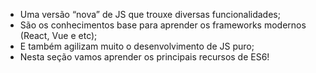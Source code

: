* Uma versão “nova” de JS que trouxe diversas funcionalidades;
* São os conhecimentos base para aprender os frameworks modernos (React, Vue e etc);
* E também agilizam muito o desenvolvimento de JS puro;
* Nesta seção vamos aprender os principais recursos de ES6!